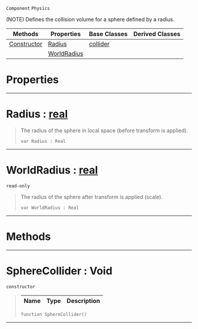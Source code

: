  `Component` `Physics`



(NOTE) Defines the collision volume for a sphere defined by a radius.

|Methods|Properties|Base Classes|Derived Classes|
|---|---|---|---|
|[ Constructor](https://github.com/zeroengineteam/ZeroDocs/blob/master/code_reference/class_reference/spherecollider.markdown#spherecollider-void)|[ Radius](https://github.com/zeroengineteam/ZeroDocs/blob/master/code_reference/class_reference/spherecollider.markdown#radius-zero-engine-docum)|[collider](https://github.com/zeroengineteam/ZeroDocs/blob/master/code_reference/class_reference/collider.markdown)| |
| |[ WorldRadius](https://github.com/zeroengineteam/ZeroDocs/blob/master/code_reference/class_reference/spherecollider.markdown#worldradius-zero-engine)| | |


 #  Properties


---  
 #  Radius : [real](https://github.com/zeroengineteam/ZeroDocs/blob/master/code_reference/zilch_base_types/real.markdown)

> The radius of the sphere in local space (before transform is applied).
> ``` lang=cpp, name=Zilch
> var Radius : Real


---  
 #  WorldRadius : [real](https://github.com/zeroengineteam/ZeroDocs/blob/master/code_reference/zilch_base_types/real.markdown)

 `read-only`

> The radius of the sphere after transform is applied (scale).
> ``` lang=cpp, name=Zilch
> var WorldRadius : Real


---  
 #  Methods


---  
 #  SphereCollider : Void

 `constructor`

> 
> |Name|Type|Description|
> |---|---|---|
> ``` lang=cpp, name=Zilch
> function SphereCollider()
> ``` 


---  
 

 